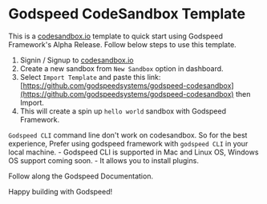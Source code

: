 # Godspeed CodeSandbox Template

This is a [codesandbox.io](https://codesandbox.io/) template to quick start using Godspeed Framework's Alpha Release. Follow below steps to use this template.

1. Signin / Signup to [codesandbox.io](https://codesandbox.io/)
2. Create a new sandbox from `New Sandbox` option in dashboard.
3. Select `Import Template` and paste this link: [https://github.com/godspeedsystems/godspeed-codesandbox](https://github.com/godspeedsystems/godspeed-codesandbox) then Import.
4. This will create a spin up `hello world` sandbox with Godspeed Framework.

`Godspeed CLI` command line don't work on codesandbox. So for the best experience, Prefer using godspeed framework with `godspeed CLI` in your local machine.
    - Godspeed CLI is supported in Mac and Linux OS, Windows OS support coming soon.
    - It allows you to install plugins.

Follow along the Godspeed Documentation. 

Happy building with Godspeed!

